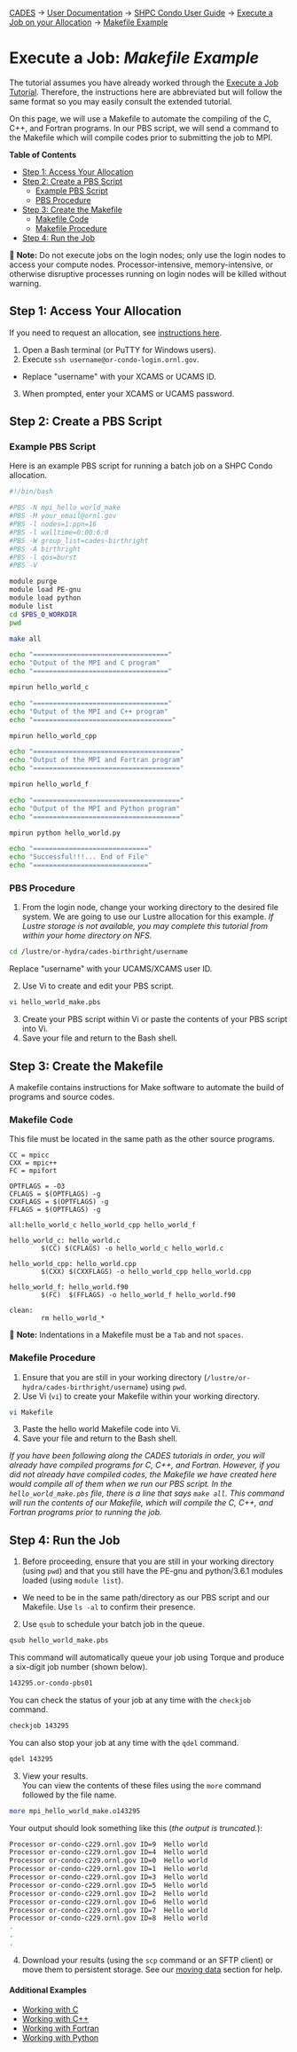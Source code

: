 [CADES](http://support.cades.ornl.gov/) → [User Documentation](../../../README.md) → [SHPC Condo User Guide](../../overview.md) → [Execute a Job on your Allocation](../execute-a-job.md) → [Makefile Example](makefile.md)

# Execute a Job: _Makefile Example_

The tutorial assumes you have already worked through the [Execute a Job Tutorial](../execute-a-job.md). Therefore, the instructions here are abbreviated but will follow the same format so you may easily consult the extended tutorial.

On this page, we will use a Makefile to automate the compiling of the C, C++, and Fortran programs. In our PBS script, we will send a command to the Makefile which will compile codes prior to submitting the job to MPI.

**Table of Contents**

<!-- TOC depthFrom:2 depthTo:3 withLinks:1 updateOnSave:1 orderedList:0 -->

- [Step 1: Access Your Allocation](#step-1-access-your-allocation)
- [Step 2: Create a PBS Script](#step-2-create-a-pbs-script)
	- [Example PBS Script](#example-pbs-script)
	- [PBS Procedure](#pbs-procedure)
- [Step 3: Create the Makefile](#step-3-create-the-makefile)
	- [Makefile Code](#makefile-code)
	- [Makefile Procedure](#makefile-procedure)
- [Step 4: Run the Job](#step-4-run-the-job)

<!-- /TOC -->

📝 **Note:** Do not execute jobs on the login nodes; only use the login nodes to access your compute nodes. Processor-intensive, memory-intensive, or otherwise disruptive processes running on login nodes will be killed without warning.

## Step 1: Access Your Allocation

If you need to request an allocation, see [instructions here](../request-access.md).

1. Open a Bash terminal (or PuTTY for Windows users).
2. Execute `ssh username@or-condo-login.ornl.gov`.

  - Replace "username" with your XCAMS or UCAMS ID.

3. When prompted, enter your XCAMS or UCAMS password.


## Step 2: Create a PBS Script

### Example PBS Script

Here is an example PBS script for running a batch job on a SHPC Condo allocation.

```bash
#!/bin/bash

#PBS -N mpi_hello_world_make
#PBS -M your_email@ornl.gov
#PBS -l nodes=1:ppn=16
#PBS -l walltime=0:00:6:0
#PBS -W group_list=cades-birthright
#PBS -A birthright
#PBS -l qos=burst
#PBS -V

module purge
module load PE-gnu
module load python
module list
cd $PBS_O_WORKDIR
pwd

make all

echo "=================================="
echo "Output of the MPI and C program"
echo "=================================="

mpirun hello_world_c

echo "=================================="
echo "Output of the MPI and C++ program"
echo "==================================="

mpirun hello_world_cpp

echo "====================================="
echo "Output of the MPI and Fortran program"
echo "====================================="

mpirun hello_world_f

echo "====================================="
echo "Output of the MPI and Python program"
echo "====================================="

mpirun python hello_world.py

echo "============================="
echo "Successful!!!... End of File"
echo "============================="

```


### PBS Procedure

1. From the login node, change your working directory to the desired file system. We are going to use our Lustre allocation for this example. _If Lustre storage is not available, you may complete this tutorial from within your home directory on NFS._

  ```bash
  cd /lustre/or-hydra/cades-birthright/username
  ```

  Replace "username" with your UCAMS/XCAMS user ID.

2. Use Vi to create and edit your PBS script.

  ```bash
  vi hello_world_make.pbs
  ```

3. Create your PBS script within Vi or paste the contents of your PBS script into Vi.
4. Save your file and return to the Bash shell.


## Step 3: Create the Makefile

A makefile contains instructions for Make software to automate the build of programs and source codes.

### Makefile Code

This file must be located in the same path as the other source programs.

```make
CC = mpicc
CXX = mpic++
FC = mpifort

OPTFLAGS = -O3
CFLAGS = $(OPTFLAGS) -g
CXXFLAGS = $(OPTFLAGS) -g
FFLAGS = $(OPTFLAGS) -g

all:hello_world_c hello_world_cpp hello_world_f

hello_world_c: hello_world.c
		$(CC) $(CFLAGS) -o hello_world_c hello_world.c

hello_world_cpp: hello_world.cpp
		$(CXX) $(CXXFLAGS) -o hello_world_cpp hello_world.cpp

hello_world_f: hello_world.f90
		$(FC)  $(FFLAGS) -o hello_world_f hello_world.f90

clean:
		rm hello_world_*
```

📝 **Note:** Indentations in a Makefile must be a `Tab` and not `spaces`.

### Makefile Procedure

1. Ensure that you are still in your working directory (`/lustre/or-hydra/cades-birthright/username`) using `pwd`.
2. Use Vi (`vi`) to create your Makefile within your working directory.

  ```bash
  vi Makefile
  ```

3. Paste the hello world Makefile code into Vi.
4. Save your file and return to the Bash shell.

_If you have been following along the CADES tutorials in order, you will already have compiled programs for C, C++, and Fortran. However, if you did not already have compiled codes, the Makefile we have created here would compile all of them when we run our PBS script. In the `hello_world_make.pbs` file, there is a line that says `make all`. This command will run the contents of our Makefile, which will compile the C, C++, and Fortran programs prior to running the job._

## Step 4: Run the Job

1. Before proceeding, ensure that you are still in your working directory (using `pwd`) and that you still have the PE-gnu and python/3.6.1 modules loaded (using `module list`).

  - We need to be in the same path/directory as our PBS script and our Makefile. Use `ls -al` to confirm their presence.

2. Use `qsub` to schedule your batch job in the queue.

  ```bash
  qsub hello_world_make.pbs
  ```

  This command will automatically queue your job using Torque and produce a six-digit job number (shown below).<br>

  ```bash
  143295.or-condo-pbs01
  ```

  You can check the status of your job at any time with the `checkjob` command.

  ```bash
  checkjob 143295
  ```

  You can also stop your job at any time with the `qdel` command.

  ```bash
  qdel 143295
  ```

3. View your results.<br>
  You can view the contents of these files using the `more` command followed by the file name.<br>

  ```bash
  more mpi_hello_world_make.o143295
  ```

  Your output should look something like this (_the output is truncated._):

  ```bash
  Processor or-condo-c229.ornl.gov ID=9  Hello world
  Processor or-condo-c229.ornl.gov ID=4  Hello world
  Processor or-condo-c229.ornl.gov ID=0  Hello world
  Processor or-condo-c229.ornl.gov ID=1  Hello world
  Processor or-condo-c229.ornl.gov ID=3  Hello world
  Processor or-condo-c229.ornl.gov ID=5  Hello world
  Processor or-condo-c229.ornl.gov ID=2  Hello world
  Processor or-condo-c229.ornl.gov ID=6  Hello world
  Processor or-condo-c229.ornl.gov ID=7  Hello world
  Processor or-condo-c229.ornl.gov ID=8  Hello world
  .
  .
  .
  ```

4. Download your results (using the `scp` command or an SFTP client) or move them to persistent storage. See our [moving data](../../../data-transfer-storage/moving-data.md) section for help.

#### Additional Examples
- [Working with C](../execute-a-job.md)
- [Working with C++](cpp.md)
- [Working with Fortran](fortran.md)
- [Working with Python](python.md)
